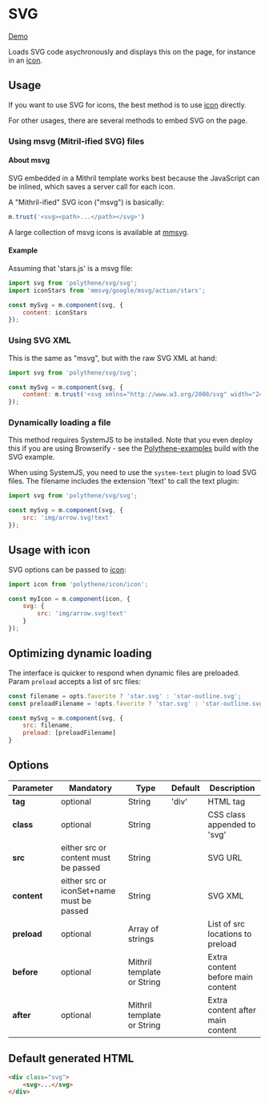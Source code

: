 # SVG

<a class="btn-demo" href="http://arthurclemens.github.io/Polythene-examples/index.html#/svg">Demo</a>

Loads SVG code asychronously and displays this on the page, for instance in an [icon](#icon).


## Usage

If you want to use SVG for icons, the best method is to use [icon](#icon) directly.

For other usages, there are several methods to embed SVG on the page.


### Using msvg (Mitril-ified SVG) files

#### About msvg

SVG embedded in a Mithril template works best because the JavaScript can be inlined, which saves a server call for each icon.

A "Mithril-ified" SVG icon ("msvg") is basically:

~~~javascript
m.trust('<svg><path>...</path></svg>')
~~~

A large collection of msvg icons is available at [mmsvg](https://github.com/ArthurClemens/mmsvg).

#### Example

Assuming that 'stars.js' is a msvg file:

~~~javascript
import svg from 'polythene/svg/svg';
import iconStars from 'mmsvg/google/msvg/action/stars';

const mySvg = m.component(svg, {
	content: iconStars
});
~~~


### Using SVG XML

This is the same as "msvg", but with the raw SVG XML at hand:

~~~javascript
import svg from 'polythene/svg/svg';

const mySvg = m.component(svg, {
	content: m.trust('<svg xmlns="http://www.w3.org/2000/svg" width="24" height="24" viewBox="0 0 24 24"><path d="M3.9 12c0-1.71 1.39-3.1 3.1-3.1h4V7H7c-2.76 0-5 2.24-5 5s2.24 5 5 5h4v-1.9H7c-1.71 0-3.1-1.39-3.1-3.1zM8 13h8v-2H8v2zm9-6h-4v1.9h4c1.71 0 3.1 1.39 3.1 3.1s-1.39 3.1-3.1 3.1h-4V17h4c2.76 0 5-2.24 5-5s-2.24-5-5-5z"/></svg>')
});
~~~


### Dynamically loading a file

This method requires SystemJS to be installed. Note that you even deploy this if you are using Browserify - see the [Polythene-examples](https://github.com/ArthurClemens/Polythene-examples) build with the SVG example.

When using SystemJS, you need to use the `system-text` plugin to load SVG files. The filename includes the extension '!text' to call the text plugin:

~~~javascript
import svg from 'polythene/svg/svg';

const mySvg = m.component(svg, {
	src: 'img/arrow.svg!text'
});
~~~



## Usage with icon

SVG options can be passed to [icon](#icon):

~~~javascript
import icon from 'polythene/icon/icon';

const myIcon = m.component(icon, {
    svg: {
        src: 'img/arrow.svg!text'
    }
});
~~~

## Optimizing dynamic loading

The interface is quicker to respond when dynamic files are preloaded. Param `preload` accepts a list of src files:

~~~javascript
const filename = opts.favorite ? 'star.svg' : 'star-outline.svg';
const preloadFilename = !opts.favorite ? 'star.svg' : 'star-outline.svg';

const mySvg = m.component(svg, {
    src: filename,
    preload: [preloadFilename]
}
~~~

## Options

| **Parameter** |  **Mandatory** | **Type** | **Default** | **Description** |
| ------------- | -------------- | -------- | ----------- | --------------- |
| **tag** | optional | String | 'div' | HTML tag |
| **class** | optional | String |  | CSS class appended to 'svg' |
| **src** | either src or content must be passed | String |  | SVG URL |
| **content** | either src or iconSet+name must be passed | String |  | SVG XML |
| **preload** | optional | Array of strings | | List of src locations to preload |
| **before** | optional | Mithril template or String | | Extra content before main content |
| **after** | optional | Mithril template or String | | Extra content after main content |



## Default generated HTML

~~~html
<div class="svg">
	<svg>...</svg>
</div>
~~~
